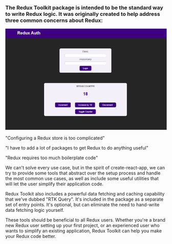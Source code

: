 ### The Redux Toolkit package is intended to be the standard way to write Redux logic. It was originally created to help address three common concerns about Redux:

![Screenstot](./public/screenshot.png)

"Configuring a Redux store is too complicated"

"I have to add a lot of packages to get Redux to do anything useful"

"Redux requires too much boilerplate code"

We can't solve every use case, but in the spirit of create-react-app, we can try to provide some tools that abstract over the setup process and handle the most common use cases, as well as include some useful utilities that will let the user simplify their application code.

Redux Toolkit also includes a powerful data fetching and caching capability that we've dubbed "RTK Query". It's included in the package as a separate set of entry points. It's optional, but can eliminate the need to hand-write data fetching logic yourself.

These tools should be beneficial to all Redux users. Whether you're a brand new Redux user setting up your first project, or an experienced user who wants to simplify an existing application, Redux Toolkit can help you make your Redux code better.

